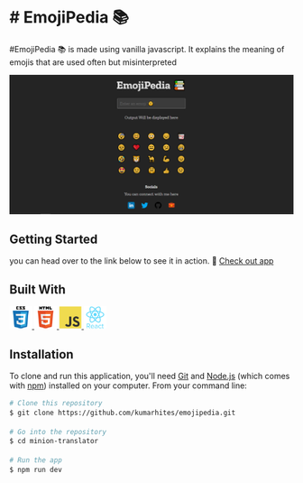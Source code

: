 
# # EmojiPedia 📚

#EmojiPedia 📚 is made using vanilla javascript. It explains the meaning of emojis that are used often but misinterpreted

![Screenshot](screenshot.PNG)


## Getting Started

you can head over to the link below to see it in action. 🚀
[Check out app](https://emojipdia.netlify.app/)


## Built With

<p align="left"> <a href="https://www.w3schools.com/css/" target="_blank" rel="noreferrer"> <img src="https://raw.githubusercontent.com/devicons/devicon/master/icons/css3/css3-original-wordmark.svg" alt="css3" width="40" height="40"/> </a> <a href="https://www.w3.org/html/" target="_blank" rel="noreferrer"> <img src="https://raw.githubusercontent.com/devicons/devicon/master/icons/html5/html5-original-wordmark.svg" alt="html5" width="40" height="40"/> </a> <a href="https://developer.mozilla.org/en-US/docs/Web/JavaScript" target="_blank" rel="noreferrer"> <img src="https://raw.githubusercontent.com/devicons/devicon/master/icons/javascript/javascript-original.svg" alt="javascript" width="40" height="40"/> </a> <a href="https://reactjs.org/" target="_blank" rel="noreferrer"> <img src="https://raw.githubusercontent.com/devicons/devicon/master/icons/react/react-original-wordmark.svg" alt="react" width="40" height="40"/> </a> </p>

## Installation

To clone and run this application, you'll need  [Git](https://git-scm.com/)  and  [Node.js](https://nodejs.org/en/download/)  (which comes with  [npm](http://npmjs.com/)) installed on your computer. From your command line:

```bash
# Clone this repository
$ git clone https://github.com/kumarhites/emojipedia.git

# Go into the repository
$ cd minion-translator

# Run the app
$ npm run dev 
```
